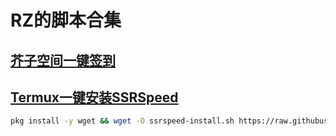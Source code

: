 # RZ的脚本合集
## [芥子空间一键签到](jiezi/README.md)
## [Termux一键安装SSRSpeed](ssrspeed/README.md)
```bash
pkg install -y wget && wget -O ssrspeed-install.sh https://raw.githubusercontent.com/w311ang/scripts/master/ssrspeed/install.sh && bash ssrspeed-install.sh
```
